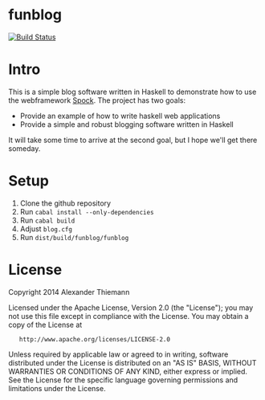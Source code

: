 funblog
=======

[![Build Status](https://drone.io/github.com/agrafix/funblog/status.png)](https://drone.io/github.com/agrafix/funblog/latest)

# Intro

This is a simple blog software written in Haskell to demonstrate how to use the webframework [Spock](http://github.com/agrafix/Spock). The project has two goals:

* Provide an example of how to write haskell web applications
* Provide a simple and robust blogging software written in Haskell

It will take some time to arrive at the second goal, but I hope we'll get there someday.

# Setup

1. Clone the github repository
2. Run `cabal install --only-dependencies`
3. Run `cabal build`
4. Adjust `blog.cfg`
5. Run `dist/build/funblog/funblog`

# License

Copyright 2014 Alexander Thiemann

   Licensed under the Apache License, Version 2.0 (the "License");
   you may not use this file except in compliance with the License.
   You may obtain a copy of the License at

       http://www.apache.org/licenses/LICENSE-2.0

   Unless required by applicable law or agreed to in writing, software
   distributed under the License is distributed on an "AS IS" BASIS,
   WITHOUT WARRANTIES OR CONDITIONS OF ANY KIND, either express or implied.
   See the License for the specific language governing permissions and
   limitations under the License.